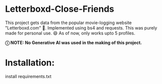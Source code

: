 # Letterboxd-Close-Friends
This project gets data from the popular movie-logging website "Letterboxd.com" 🎥. 
Implemented using bs4 and requests. This was purely made for personal use. 😄 As of now, only works upto 5 profiles.

__ⓘ NOTE: No Generative AI was used in the making of this project.__

# Installation:
install requirements.txt
